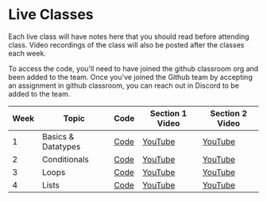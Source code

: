# Live Classes

Each live class will have notes here that you should read before attending class.
Video recordings of the class will also be posted after the classes each week.

To access the code, you'll need to have joined the github classroom org and been
added to the team. Once you've joined the Github team by accepting an assignment
in github classroom, you can reach out in Discord to be added to the team.

| Week | Topic              | Code            | Section 1 Video       | Section 2 Video       |
| ---- | ------------------ | --------------- | --------------------- | --------------------- |
| 1    | Basics & Datatypes | [Code][w1-code] | [YouTube][w1-video-1] | [YouTube][w1-video-2] |
| 2    | Conditionals       | [Code][w2-code] | [YouTube][w2-video-1] | [YouTube][w2-video-2] |
| 3    | Loops              | [Code][w3-code] | [YouTube][w3-video-1] | [YouTube][w3-video-2] |
| 4    | Lists              | [Code][w4-code] | [YouTube][w4-video-1] | [YouTube][w4-video-2] |

[w1-code]: https://github.com/kibo-programming-1-oct-22/live-classes-code/tree/main/class1
[w1-video-1]: https://youtu.be/65054g99EAY
[w1-video-2]: https://youtu.be/QM6WM_2MmK4
[w2-code]: https://github.com/kibo-programming-1-oct-22/live-classes-code/tree/main/class2
[w2-video-1]: https://youtu.be/ZEJvHK_iYnQ
[w2-video-2]: https://youtu.be/VnAfwjPnAmo
[w3-code]: https://github.com/kibo-programming-1-oct-22/live-classes-code/tree/main/class3
[w3-video-1]: https://youtu.be/9REq5unG2H0
[w3-video-2]: https://youtu.be/IbZMsPMagqw
[w4-code]: https://github.com/kibo-programming-1-oct-22/live-classes-code/tree/main/class4
[w4-video-1]: https://youtu.be/QpjmHgAVHKo
[w4-video-2]: https://youtu.be/fzoryOs05Lk
